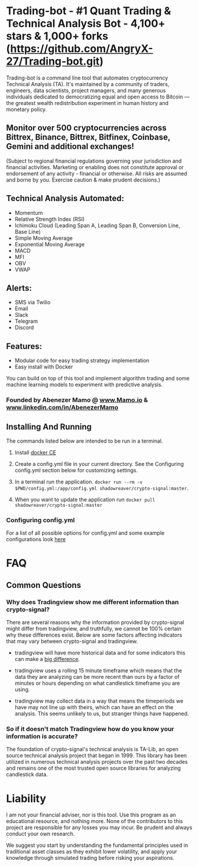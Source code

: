 # Trading-bot - #1 Quant Trading & Technical Analysis Bot - 4,100+ stars & 1,000+ forks (https://github.com/AngryX-27/Trading-bot.git)

Trading-bot is a command line tool that automates cryptocurrency Technical Analysis (TA). It's maintained by a community of traders, engineers, data scientists, project managers, and many generous individuals dedicated to democratizing equal and open access to Bitcoin — the greatest wealth redistribution experiment in human history and monetary policy.

## Monitor over 500 cryptocurrencies across Bittrex, Binance, Bittrex, Bitfinex, Coinbase, Gemini and additional exchanges!

(Subject to regional financial regulations governing your jurisdiction and financial activities. Marketing or enabling does not constitute approval or endorsement of any activity - financial or otherwise. All risks are assumed and borne by you. Exercise caution & make prudent decisions.)

## Technical Analysis Automated:

- Momentum
- Relative Strength Index (RSI)
- Ichimoku Cloud (Leading Span A, Leading Span B, Conversion Line, Base Line)
- Simple Moving Average
- Exponential Moving Average
- MACD
- MFI
- OBV
- VWAP

## Alerts:

- SMS via Twilio
- Email
- Slack
- Telegram
- Discord

## Features:

- Modular code for easy trading strategy implementation
- Easy install with Docker

You can build on top of this tool and implement algorithm trading and some machine learning models to experiment with predictive analysis.

### Founded by Abenezer Mamo @ www.Mamo.io & www.linkedin.com/in/AbenezerMamo

## Installing And Running

The commands listed below are intended to be run in a terminal.

1. Install [docker CE](https://docs.docker.com/install/)

1. Create a config.yml file in your current directory. See the Configuring config.yml section below for customizing settings.

1. In a terminal run the application. `docker run --rm -v $PWD/config.yml:/app/config.yml shadowreaver/crypto-signal:master`.

1. When you want to update the application run `docker pull shadowreaver/crypto-signal:master`

### Configuring config.yml

For a list of all possible options for config.yml and some example configurations look [here](docs/config.md)

# FAQ

## Common Questions

### Why does Tradingview show me different information than crypto-signal?

There are several reasons why the information provided by crypto-signal might differ from tradingview, and truthfully, we cannot be 100% certain why these differences exist. Below are some factors affecting indicators that may vary between crypto-signal and tradingview.

- tradingview will have more historical data and for some indicators this can make a [big difference](https://ta-lib.org/d_api/ta_setunstableperiod.html).

- tradingview uses a rolling 15 minute timeframe which means that the data they are analyzing can be more recent than ours by a factor of minutes or hours depending on what candlestick timeframe you are using.

- tradingview may collect data in a way that means the timeperiods we have may not line up with theirs, which can have an effect on the analysis. This seems unlikely to us, but stranger things have happened.

### So if it doesn't match Tradingview how do you know your information is accurate?

The foundation of crypto-signal's technical analysis is TA-Lib, an open source technical analysis project that began in 1999. This library has been utilized in numerous technical analysis projects over the past two decades and remains one of the most trusted open source libraries for analyzing candlestick data.

# Liability

I am not your financial adviser, nor is this tool. Use this program as an educational resource, and nothing more. None of the contributors to this project are responsible for any losses you may incur. Be prudent and always conduct your own research.

We suggest you start by understanding the fundamental principles used in traditional asset classes as they exhibit lower volatility, and apply your knowledge through simulated trading before risking your aspirations.
